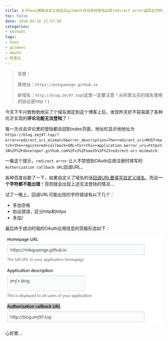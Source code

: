 ```yaml
---
title: 关于hexo博客自定义域名后gitment评论系统登陆出现redirect error返回主页的解决办法
toc: false
date: 2018-04-16 22:57:50
categories:
- methods
tags:
- hexo
- gitment
- OAuth
- 阿里云
---
```


>  背景：
>
> 原地址：`https://mikqueenge.github.io`
>
> 新域名：`http://blog.zmj97.top`(这里一定要注意！从阿里云买的域名使用的协议是http！)

今天下午兴致勃勃地买了个域名绑定到这个博客上后，发现昨天好不容易跳了各种坑才实现的**评论功能无法登陆**了！

每一次点击评论里的登陆都会回到index页面，地址栏显示地地址为`https://blog.zmj97.top/?error=redirect_uri_mismatch&error_description=The+redirect_uri+MUST+match+the+registered+callback+URL+for+this+application.&error_uri=https%3A%2F%2Fdeveloper.github.com%2Fv3%2Foauth%2F%23redirect-uri-mismatch`

一看这个提示，`redirect error` 让人不禁想到OAuth应用注册时填写的`Authorization callback URL`回调URL，

各种百度谷歌了一下，如果自定义了域名的话<u>回调URL要填写自定义域名</u>，而且**一个字符都不能出错**！否则就会出现上述无法登陆的情况...

试了一晚上，回调URL可能出现的字符错误有以下几个：

- 多加空格
- 协议错误，区分http和https
- 多加/

最后终于成功时我的OAuth应用信息的究极形态如下：

![](/images/Capture5.PNG)

心好累...
